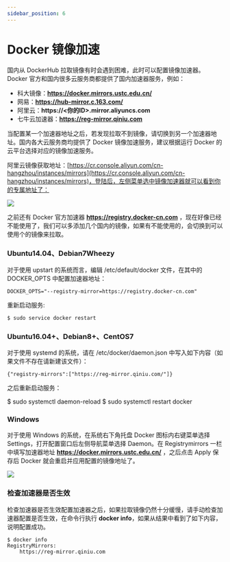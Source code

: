 ```yaml
---
sidebar_position: 6
---
```

# Docker 镜像加速

国内从 DockerHub 拉取镜像有时会遇到困难，此时可以配置镜像加速器。Docker 官方和国内很多云服务商都提供了国内加速器服务，例如：

* 科大镜像：**https://docker.mirrors.ustc.edu.cn/**
* 网易：**https://hub-mirror.c.163.com/**
* 阿里云：**https://<你的ID>.mirror.aliyuncs.com**
* 七牛云加速器：**https://reg-mirror.qiniu.com**

当配置某一个加速器地址之后，若发现拉取不到镜像，请切换到另一个加速器地址。国内各大云服务商均提供了 Docker 镜像加速服务，建议根据运行 Docker 的云平台选择对应的镜像加速服务。

阿里云镜像获取地址：[https://cr.console.aliyun.com/cn-hangzhou/instances/mirrors](https://cr.console.aliyun.com/cn-hangzhou/instances/mirrors)，登陆后，左侧菜单选中镜像加速器就可以看到你的专属地址了：

![](https://www.runoob.com/wp-content/uploads/2019/10/02F3AF04-8203-4E3B-A5AF-96973DBE515F.jpg)

之前还有 Docker 官方加速器 **https://registry.docker-cn.com** ，现在好像已经不能使用了，我们可以多添加几个国内的镜像，如果有不能使用的，会切换到可以使用个的镜像来拉取。

### Ubuntu14.04、Debian7Wheezy

对于使用 upstart 的系统而言，编辑 /etc/default/docker 文件，在其中的 DOCKER_OPTS 中配置加速器地址：

```
DOCKER_OPTS="--registry-mirror=https://registry.docker-cn.com"
```

重新启动服务:

```
$ sudo service docker restart
```

### Ubuntu16.04+、Debian8+、CentOS7

对于使用 systemd 的系统，请在 /etc/docker/daemon.json 中写入如下内容（如果文件不存在请新建该文件）：

```
{"registry-mirrors":["https://reg-mirror.qiniu.com/"]}
```

之后重新启动服务：

$ sudo systemctl daemon-reload
$ sudo systemctl restart docker

### Windows

对于使用 Windows  的系统，在系统右下角托盘 Docker 图标内右键菜单选择 Settings，打开配置窗口后左侧导航菜单选择 Daemon。在 Registrymirrors 一栏中填写加速器地址 **https://docker.mirrors.ustc.edu.cn/** ，之后点击 Apply 保存后 Docker 就会重启并应用配置的镜像地址了。

![](https://www.runoob.com/wp-content/uploads/2019/10/38507F68-E30F-4CCA-AE9D-9E9EEF60EC83.jpg)

### 检查加速器是否生效

检查加速器是否生效配置加速器之后，如果拉取镜像仍然十分缓慢，请手动检查加速器配置是否生效，在命令行执行 **docker info**，如果从结果中看到了如下内容，说明配置成功。

```
$ docker info
RegistryMirrors:
    https://reg-mirror.qiniu.com
```
